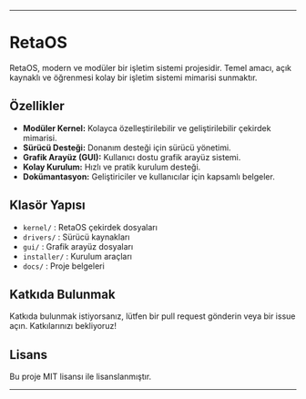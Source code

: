 ---

# RetaOS

RetaOS, modern ve modüler bir işletim sistemi projesidir. Temel amacı, açık kaynaklı ve öğrenmesi kolay bir işletim sistemi mimarisi sunmaktır.

## Özellikler

- **Modüler Kernel:** Kolayca özelleştirilebilir ve geliştirilebilir çekirdek mimarisi.
- **Sürücü Desteği:** Donanım desteği için sürücü yönetimi.
- **Grafik Arayüz (GUI):** Kullanıcı dostu grafik arayüz sistemi.
- **Kolay Kurulum:** Hızlı ve pratik kurulum desteği.
- **Dokümantasyon:** Geliştiriciler ve kullanıcılar için kapsamlı belgeler.

## Klasör Yapısı

- `kernel/` : RetaOS çekirdek dosyaları
- `drivers/` : Sürücü kaynakları
- `gui/` : Grafik arayüz dosyaları
- `installer/` : Kurulum araçları
- `docs/` : Proje belgeleri

## Katkıda Bulunmak

Katkıda bulunmak istiyorsanız, lütfen bir pull request gönderin veya bir issue açın. Katkılarınızı bekliyoruz!

## Lisans

Bu proje MIT lisansı ile lisanslanmıştır.

---